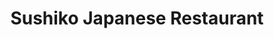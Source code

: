 ---
layout: place
title: "Sushiko Japanese Restaurant"
permalink: /florida/jacksonville/sushiko-japanese-restaurant.html
stateAbbr: FL
stateName: Florida
cityName: Jacksonville
seo:
  name: "Sushiko Japanese Restaurant"
  type: Restaurant
  links: http://sushikojax.com/
description: "Intimate sushi house featuring a variety of rolls, Japanese fare & hibachi meals in a relaxed venue. Looking for sushi in Jacksonville, Florida? Check out Su..."
place_id: ChIJsxgfBDu45YgRR853miKhx0E
photos:
  - name: >-
      places/ChIJsxgfBDu45YgRR853miKhx0E/photos/AeeoHcKNxpbpRm2AkBEvVpPJlCM4UYHQPIV296p8LZSGdS82ooHDmR3eir6Dy299DM9E10754xNTkI16G7A-oWwvHqLDPDnwmZEDLMdHkfNiZt24_FgqZp7joHbSDSHemBPFbf2ihuGoeH9zPqSlOB6KO26ngmTfYUeE0WioATl-tk0KNuJR7vpXuunGgUmBXNMbQvKSZnfA6Ei5sfO8I6FXrfzJW9FKCTZuTwmPIPGxzLme8SzdHMjYF2QK2pJONvMDyl9KBCuhNVZfBvJaLq7D4BM4nc3TbOsvhQ-2o6hLg4k9Aw
    widthPx: 960
    heightPx: 720
    authorAttributions:
      - displayName: Sushiko Japanese Restaurant
        uri: https://maps.google.com/maps/contrib/107821488490482296022
        photoUri: >-
          https://lh3.googleusercontent.com/a-/ALV-UjWrKXEXNTgSg4KVJCqMlBXFL1l1sA-RbIoTAttFBvr98Ls9YX0=s100-p-k-no-mo
    flagContentUri: >-
      https://www.google.com/local/imagery/report/?cb_client=maps_api_places.places_api&image_key=!1e10!2sAF1QipMPnuPVInXgQHbMgkZZL1JiYRxDEHHWNNYNEe7M&hl=en-US
    googleMapsUri: >-
      https://www.google.com/maps/place//data=!3m4!1e2!3m2!1sAF1QipMPnuPVInXgQHbMgkZZL1JiYRxDEHHWNNYNEe7M!2e10!4m2!3m1!1s0x88e5b83b041f18b3:0x41c7a1229a77ce47
  - name: >-
      places/ChIJsxgfBDu45YgRR853miKhx0E/photos/AeeoHcIKAwW_ykoSxpmIkJs2EdRlLAN1khqjM3ifdx2IZKZaQMd3PUdfQUwS4Fh3bcA4YnPeh7yKs2-YjWYOZE4nwBCKPtNRQPPJYPnEOOsu-ad6ZSB_GoTBaucMi1i4OIx6z2lX_KpDLaP5xDNkL_D0KhkXhusyYv6P__k2tg9jUQMkFO2lqkmogihM2kLkeNhx9eyDX50Z130fjGXyLIgD3mwAhBxkCXi2Dw66F_4HMmuwm5FJN0PekATmqFacZRGTaXwn7ShDrs7dw9WNN5eRUDd-PcZ6gvPelL9SGB3VEWPHBA
    widthPx: 719
    heightPx: 960
    authorAttributions:
      - displayName: Sushiko Japanese Restaurant
        uri: https://maps.google.com/maps/contrib/107821488490482296022
        photoUri: >-
          https://lh3.googleusercontent.com/a-/ALV-UjWrKXEXNTgSg4KVJCqMlBXFL1l1sA-RbIoTAttFBvr98Ls9YX0=s100-p-k-no-mo
    flagContentUri: >-
      https://www.google.com/local/imagery/report/?cb_client=maps_api_places.places_api&image_key=!1e10!2sAF1QipMu7zJs1-kaW38kUqbDHgGN48NVOa2iGnQy4_tt&hl=en-US
    googleMapsUri: >-
      https://www.google.com/maps/place//data=!3m4!1e2!3m2!1sAF1QipMu7zJs1-kaW38kUqbDHgGN48NVOa2iGnQy4_tt!2e10!4m2!3m1!1s0x88e5b83b041f18b3:0x41c7a1229a77ce47
  - name: >-
      places/ChIJsxgfBDu45YgRR853miKhx0E/photos/AeeoHcLABC8WhQiXWBYJoaUBWShJ_UOj_L0ugqxe5jZzK0PtwKItHWTB9u1HnHuZ3pXonWM7X3eRaTgpcsaf_iJ6FLCUpq8FpHr2RnuP83wWg8a5mJrh7qXBwBzREf62JL2TmV96bgBHon2_Iu-3wGP1zzj7OJLyGiuD_yFCeLhFlLoWpRyCULS_EqV-lSpZqJjthcbhLtgqxt5daE0GRfnB6oM8pdvH5qUblT5UMFYf8kMLrba4plBfQvEhsPJaq3cmbCQcy6TVvYoK56KW_frqfudlbc6WcM1Br0JOxzk972W6kA
    widthPx: 719
    heightPx: 960
    authorAttributions:
      - displayName: Sushiko Japanese Restaurant
        uri: https://maps.google.com/maps/contrib/107821488490482296022
        photoUri: >-
          https://lh3.googleusercontent.com/a-/ALV-UjWrKXEXNTgSg4KVJCqMlBXFL1l1sA-RbIoTAttFBvr98Ls9YX0=s100-p-k-no-mo
    flagContentUri: >-
      https://www.google.com/local/imagery/report/?cb_client=maps_api_places.places_api&image_key=!1e10!2sAF1QipMTrKOHbVnpsIxGz9aolQHuGPuxOiPf9-dpbbnb&hl=en-US
    googleMapsUri: >-
      https://www.google.com/maps/place//data=!3m4!1e2!3m2!1sAF1QipMTrKOHbVnpsIxGz9aolQHuGPuxOiPf9-dpbbnb!2e10!4m2!3m1!1s0x88e5b83b041f18b3:0x41c7a1229a77ce47
  - name: >-
      places/ChIJsxgfBDu45YgRR853miKhx0E/photos/AeeoHcLaqOHpvU7Hok1XGnrNcL85yqKCa7tCrc5-h_K5h6THJxAumJt7_M-r9LpWdvlpCMheeq1rIfztDEk1G_jtjw3qcmqnafPDE5LcukLqYRzRZ3RLMIfVigjRT1l99ggMXA19jN-9lhftximcT4nY_8ep4un4nJL2aqsx0wQ6KmB654AAbb6I46Zes82nMH8oznta1IqrzKqyeXXW7AW5IDYJ8ZFYpdQD_WOU-Cty7G53joWb9gjX8C4ybngLgCj7HFzsYt7VbMtjXPubgQ-cAP7BcY-7N8movqrwpsPW5-XLhAF5iogzWxXJsLwnJ4lPEoAP_JRGvtTN0CHibJ0F8P_Ypj4b7XUoXq5nudhfJuxvJP5cxFkhjfexr3J4RISXOqeNFKeH7AXLwgKbCFeDJMDsm4dIGmEBNmu8WN_ADItrgw
    widthPx: 4800
    heightPx: 3600
    authorAttributions:
      - displayName: Camilo Ramirez
        uri: https://maps.google.com/maps/contrib/108486253246002451692
        photoUri: >-
          https://lh3.googleusercontent.com/a-/ALV-UjWZSSPeHUa-l64Xzm3v1D9kX_aG3R7xTf9_8-41ffBiLEc8qGcC=s100-p-k-no-mo
    flagContentUri: >-
      https://www.google.com/local/imagery/report/?cb_client=maps_api_places.places_api&image_key=!1e10!2sCIHM0ogKEICAgIDLjsjwIg&hl=en-US
    googleMapsUri: >-
      https://www.google.com/maps/place//data=!3m4!1e2!3m2!1sCIHM0ogKEICAgIDLjsjwIg!2e10!4m2!3m1!1s0x88e5b83b041f18b3:0x41c7a1229a77ce47
  - name: >-
      places/ChIJsxgfBDu45YgRR853miKhx0E/photos/AeeoHcK245MmQn9lMQ-1C4fvuNP0q8iTmzFZ-VKcJwaB3bS88MwH-CzZ3Gh60aGJ-sDsBjP3E6I7BLWf_oQd6vZ5V-qWfXqyRaJJTYJxzoIcD7VEezIP_sYG4-5Tq4ExgFrZEqW-hvj9ZntwyX65Ctn8b8nxSgExQ9qls-Kqw15aqzoXkCqWNKFaOz44Wz38CDS7TsQuG8BKyg2IQo9LiRVf28nraJbinB8wgJYOtIjbFBYRzNNY1OoJW77iJwZVcfIrdAplv-pMg7oDxUFH39tEZX7R8CzhkcSdgRWl0k7LP4TQfM8I2nAkeWqFK8ul9jhRJlR8YQB51XqOfHMLsN0ELPpj4vbGDf3OgMCHfsXsBzzYJ73YBH1G5S7bARAJG48dN4_rsl8omHyxFra9ey46EJIbeRAs1SLXIFoJmpJOdtKsEw
    widthPx: 3060
    heightPx: 4080
    authorAttributions:
      - displayName: Sawyer Klein
        uri: https://maps.google.com/maps/contrib/116152063762178628182
        photoUri: >-
          https://lh3.googleusercontent.com/a/ACg8ocLihHQ6m9U3nzG5s8W3WFfPm0KQKE9Um_qc6Y53ta5q6FwxqQ=s100-p-k-no-mo
    flagContentUri: >-
      https://www.google.com/local/imagery/report/?cb_client=maps_api_places.places_api&image_key=!1e10!2sCIHM0ogKEICAgIDD24GYJw&hl=en-US
    googleMapsUri: >-
      https://www.google.com/maps/place//data=!3m4!1e2!3m2!1sCIHM0ogKEICAgIDD24GYJw!2e10!4m2!3m1!1s0x88e5b83b041f18b3:0x41c7a1229a77ce47
  - name: >-
      places/ChIJsxgfBDu45YgRR853miKhx0E/photos/AeeoHcL5NtxSlPFxxOcREk1aIIAFSgFNZcU5YndoDCQyhK_M9YRpkNk9rTIyyycAHDQO7S_d7ScGE9dCZweEbucz5FkJe9vVoMU2AiBiW-e0w0fvkK3lSAlq8nOXfuZCuq33gkPoRGXgTHXkcieXvH_4MPCnyYToJfZUddsPtK8CRkPQ1fimgKI9_ludflycViMYVBO-u9v-iSixgRE9u1JQ4EzMixuGQKDsrIqCPT--0FtBqU9cVeHbDWbe66arYkmjL_YDwOhXp2XoiLt1L1HNFC_eH3OAvdyYsVt5KLy23GiEVXOrqacdJfXh0fQhuxvG07LmLKKZD_nvH3Gz9c7aWFDBCLyMbSspiBQTiShkFJh1yWXA-yVKIh7G_eXMBggCEa1kVfWS1ydontntFV9n2Vu7xEmDgden78k4iYnWL0df560JY2wRbG6IG0qvzg
    widthPx: 3072
    heightPx: 4080
    authorAttributions:
      - displayName: Eric T
        uri: https://maps.google.com/maps/contrib/118170726238261962586
        photoUri: >-
          https://lh3.googleusercontent.com/a-/ALV-UjVjb8zqKZGyqw6PKu9tWcYiHRH-WUJW0NOThpZN9vGtI-DIQwQLYw=s100-p-k-no-mo
    flagContentUri: >-
      https://www.google.com/local/imagery/report/?cb_client=maps_api_places.places_api&image_key=!1e10!2sCIABIhADycKzLghhtWfKVSEAAEfV&hl=en-US
    googleMapsUri: >-
      https://www.google.com/maps/place//data=!3m4!1e2!3m2!1sCIABIhADycKzLghhtWfKVSEAAEfV!2e10!4m2!3m1!1s0x88e5b83b041f18b3:0x41c7a1229a77ce47
  - name: >-
      places/ChIJsxgfBDu45YgRR853miKhx0E/photos/AeeoHcLiPkXeLCjrXoHx8l3RhuyJ-Bn7ibQXaJq1OletZ6gZ8noFQ4QX09YdQNQF-fNhpLi9jn7mVOx6uV7Gis0JrVE2VhTeM1QipALwpTNzZjsD_7qbjzNRZsMi7UE10r08ZdDM9lkOSjV1AGYj4uxE7GQgnyjkpmAw-9DRPG16qsPxoHEjj9RkzSpzb-s-aiML-gssP7xcNfRMVLCKt8wN_OdisxYYZBlyyBcvkRzFsUCNlZS0CNoY9dFOdUO72b0eDftUopVXzS3f2AG4DyVE6j1V3Uqs6w-0F95uF59JvNn5bJr5fd18lmvSXBruVJkQrudevxBQHLBzIyYmHXymYh6J757QoZnlk5SzR5rVYTfJrvxu3DeoXezssosH3lIMmYHtmOCrz1NW0sw_GLtkZqRZrS42NjnG1qN3FxF0vuOm5KAm
    widthPx: 3867
    heightPx: 2900
    authorAttributions:
      - displayName: dave gunn
        uri: https://maps.google.com/maps/contrib/101598331391538554010
        photoUri: >-
          https://lh3.googleusercontent.com/a-/ALV-UjWaVE0YmqLJbtAyMQdiaUoPPU_QRioOn0gi_RzuUgf6NQn9CvzA=s100-p-k-no-mo
    flagContentUri: >-
      https://www.google.com/local/imagery/report/?cb_client=maps_api_places.places_api&image_key=!1e10!2sCIHM0ogKEICAgID-8orczAE&hl=en-US
    googleMapsUri: >-
      https://www.google.com/maps/place//data=!3m4!1e2!3m2!1sCIHM0ogKEICAgID-8orczAE!2e10!4m2!3m1!1s0x88e5b83b041f18b3:0x41c7a1229a77ce47
  - name: >-
      places/ChIJsxgfBDu45YgRR853miKhx0E/photos/AeeoHcJWdCC2haEDtW7qzRa-Uka1R4eqrnbWXpEv3eL9Q_DJg_nWvJ3zNP6N9N4UNI5uBC2D4z1k1IAmkHF8N2bllsVxosuyqst6UGcz8aNzejoKjz6MWcUihKJF9j7CGYeEZiYaVfGzCAV9mFRWEp_lIOJkJkbV1QXtbJxu-TU6dLiG4ITnhlxUgRbOR-RndSqrLe0rwpf_sHpUOrGP6mqQb8BWTeHHc_0rEHwDoZBw8ZpkzFqhOy_mYzwXwjk3uTBp1GyrORYsfDuFD7s5as7qPGE8NebiGGeRXznXBfnN_XsIbda9EGeTr-zsvoSMKUOii5M5ocjalL_EJ9CKy6ECQOyre6AreG55KpZG5hLjmVeblZX2MxDs4jKLIWlFrcMyhmbD_mOaYXqJ1Z43fHE5LX74E1IVVhidXL7X3rSjjW4iMk26
    widthPx: 4032
    heightPx: 3024
    authorAttributions:
      - displayName: Benjamin Allen
        uri: https://maps.google.com/maps/contrib/111488831251573542750
        photoUri: >-
          https://lh3.googleusercontent.com/a-/ALV-UjUhAzYSSiO91GW3I3i54Lxq9BcaA3x4SEDg_DAIWsMH0XYliYnvxA=s100-p-k-no-mo
    flagContentUri: >-
      https://www.google.com/local/imagery/report/?cb_client=maps_api_places.places_api&image_key=!1e10!2sCIHM0ogKEICAgIDyj6-x6AE&hl=en-US
    googleMapsUri: >-
      https://www.google.com/maps/place//data=!3m4!1e2!3m2!1sCIHM0ogKEICAgIDyj6-x6AE!2e10!4m2!3m1!1s0x88e5b83b041f18b3:0x41c7a1229a77ce47
  - name: >-
      places/ChIJsxgfBDu45YgRR853miKhx0E/photos/AeeoHcKGO61slap4ovZ0h8BtGpQdT5kG-FRsjYL9PWonTDvy7qkYTvQnI2a7NQBcDrd_AdjrhSY3ys2pcO2tSJWHlkL9nYlc-jNAbS-V6VFBNS7yoraXkpo1JOKNpQVDSk4cVNt4b_nJeb9-Nc27-2rva6K-ttKM6yIuP7f7WzWcWSyGRGeMnZDhwoXy_cvcxMzYbrFbsXbroy1SHzq84lXohLtCvb48lB6Sz-5bZ4DSnfXiPmnVjywDjWq6-wFT2VWv2yEBeXttiufsl2mSXdlT7eL-ewzi_NtezXc0ORLBxIOFGmt02hxdEVyWcqG5sTDJXji-0xphuSsoxKj3cjHf6Z04-aeoY_mHVKzQWWqrz-Vk-GO08fHtSNSBbo4-StNf3uTao4anAf814TIPpcKdcgAdFORTXsn2pBoJq7CCSNIzRoaK
    widthPx: 2992
    heightPx: 2992
    authorAttributions:
      - displayName: Sherry Carter
        uri: https://maps.google.com/maps/contrib/101568791700987647164
        photoUri: >-
          https://lh3.googleusercontent.com/a-/ALV-UjXe7Ycvdm6X6kYZsFRPsWMz3CVubQ3UBnOiztnIY1sD10ecAXnc=s100-p-k-no-mo
    flagContentUri: >-
      https://www.google.com/local/imagery/report/?cb_client=maps_api_places.places_api&image_key=!1e10!2sCIHM0ogKEICAgID3-MOcoAE&hl=en-US
    googleMapsUri: >-
      https://www.google.com/maps/place//data=!3m4!1e2!3m2!1sCIHM0ogKEICAgID3-MOcoAE!2e10!4m2!3m1!1s0x88e5b83b041f18b3:0x41c7a1229a77ce47
  - name: >-
      places/ChIJsxgfBDu45YgRR853miKhx0E/photos/AeeoHcIYQdKaXy0an2Vw6uJoB9r3tK3nOQEfUJoZyPrW10O07IKRMiQkx_uPo1NhrAAQ1l2mmU7rL3SkdkNCbFrji-Xb2e1yhqOQYZ4pIKfv8uZC-SsZIGTN8D18lTm0BDQQ4TolEjecfdJNGQMZBqQGkBbVIhX7luPecO2TVYnSWvMrm9vpwlhJz2pvXm-5ItsYW5-bxSRtl_lpkk3x9ksjxPRx1xMVkFf9gzqihAABvwo6se7w-zOc6IDfdfdCcIiDd6nbHxXnX70dcrF6jV7D7WU9aHQIVwawgZxaf7rhsWVcnu0OHNiUkRDgHglQeYgY1-decTCy9hstTiPKAbG6unnffAvES7vG_ZXk0OJ2oilqYR6gS7QPd77cVKLjOSlXG_XcksJz-wVKgwrtm_KdM10Yscaiw_pvwkGbtXxY8BOgsw
    widthPx: 4032
    heightPx: 3024
    authorAttributions:
      - displayName: Virginia McDowell
        uri: https://maps.google.com/maps/contrib/109086728267599211711
        photoUri: >-
          https://lh3.googleusercontent.com/a-/ALV-UjXmYJ8i7e70axQUnh_ccqtS-ioJBSQso-aeYVP8zpMJ2D4sue7rGA=s100-p-k-no-mo
    flagContentUri: >-
      https://www.google.com/local/imagery/report/?cb_client=maps_api_places.places_api&image_key=!1e10!2sCIHM0ogKEICAgMCQ992GKA&hl=en-US
    googleMapsUri: >-
      https://www.google.com/maps/place//data=!3m4!1e2!3m2!1sCIHM0ogKEICAgMCQ992GKA!2e10!4m2!3m1!1s0x88e5b83b041f18b3:0x41c7a1229a77ce47
address: 3620 St Johns Ave, Jacksonville, FL 32205, USA
street: 3620 St Johns Ave
city: Jacksonville
state: FL
zip: '32205'
country: USA
neighborhood: Avondale
latitude: '30.295961'
longitude: '-81.704484'
accessibility_options:
  wheelchairAccessibleParking: true
  wheelchairAccessibleEntrance: true
  wheelchairAccessibleRestroom: true
  wheelchairAccessibleSeating: true
business_status: OPERATIONAL
name: Sushiko Japanese Restaurant
google_maps_links:
  directionsUri: >-
    https://www.google.com/maps/dir//''/data=!4m7!4m6!1m1!4e2!1m2!1m1!1s0x88e5b83b041f18b3:0x41c7a1229a77ce47!3e0
  placeUri: https://maps.google.com/?cid=4739934302823239239
  writeAReviewUri: >-
    https://www.google.com/maps/place//data=!4m3!3m2!1s0x88e5b83b041f18b3:0x41c7a1229a77ce47!12e1
  reviewsUri: >-
    https://www.google.com/maps/place//data=!4m4!3m3!1s0x88e5b83b041f18b3:0x41c7a1229a77ce47!9m1!1b1
  photosUri: >-
    https://www.google.com/maps/place//data=!4m3!3m2!1s0x88e5b83b041f18b3:0x41c7a1229a77ce47!10e5
primary_type: Japanese Restaurant
opening_hours:
  regular: null
  current: null
secondary_opening_hours:
  regular:
    weekdayDescriptions: null
    type: null
  current:
    weekdayDescriptions: null
    type: null
phone: (904) 388-5688
price_level: PRICE_LEVEL_MODERATE
price_range: $10 &ndash; $20
rating: '4.5'
rating_count: 485
website: http://sushikojax.com/
reviews:
  - name: >-
      places/ChIJsxgfBDu45YgRR853miKhx0E/reviews/ChdDSUhNMG9nS0VJQ0FnTUNROTkyR2lBRRAB
    relativePublishTimeDescription: a month ago
    rating: 5
    text:
      text: >-
        My new go-to restaurant! The food is amazing. If you are vegan or gluten
        free, you’ll be shocked by how many choices there are. As in an ENTIRE
        vegan menu with over 60 options front and back! The flavors and textures
        were tremendous. Can’t recommend this place enough. Pictures don’t do
        justice.
      languageCode: en
    originalText:
      text: >-
        My new go-to restaurant! The food is amazing. If you are vegan or gluten
        free, you’ll be shocked by how many choices there are. As in an ENTIRE
        vegan menu with over 60 options front and back! The flavors and textures
        were tremendous. Can’t recommend this place enough. Pictures don’t do
        justice.
      languageCode: en
    authorAttribution:
      displayName: Virginia McDowell
      uri: https://www.google.com/maps/contrib/109086728267599211711/reviews
      photoUri: >-
        https://lh3.googleusercontent.com/a-/ALV-UjXmYJ8i7e70axQUnh_ccqtS-ioJBSQso-aeYVP8zpMJ2D4sue7rGA=s128-c0x00000000-cc-rp-mo-ba4
    publishTime: '2025-03-08T00:20:55.256583Z'
    flagContentUri: >-
      https://www.google.com/local/review/rap/report?postId=ChdDSUhNMG9nS0VJQ0FnTUNROTkyR2lBRRAB&d=17924085&t=1
    googleMapsUri: >-
      https://www.google.com/maps/reviews/data=!4m6!14m5!1m4!2m3!1sChdDSUhNMG9nS0VJQ0FnTUNROTkyR2lBRRAB!2m1!1s0x88e5b83b041f18b3:0x41c7a1229a77ce47
  - name: >-
      places/ChIJsxgfBDu45YgRR853miKhx0E/reviews/ChdDSUhNMG9nS0VJQ0FnTURJckp1eC1BRRAB
    relativePublishTimeDescription: in the last week
    rating: 5
    text:
      text: >-
        amazing vegan options! this cute little japanese restaurant has a full
        vegan menu with about a million sushi options. we got four rolls and all
        were amazing- v14 was the clear favorite. the service was friendly and
        prompt and the place was clean. there’s a big table set up in the middle
        for takeout, which does bring the ambience down a tad for dining in, but
        we wish we lived in the area so we could frequent this spot on the reg!
      languageCode: en
    originalText:
      text: >-
        amazing vegan options! this cute little japanese restaurant has a full
        vegan menu with about a million sushi options. we got four rolls and all
        were amazing- v14 was the clear favorite. the service was friendly and
        prompt and the place was clean. there’s a big table set up in the middle
        for takeout, which does bring the ambience down a tad for dining in, but
        we wish we lived in the area so we could frequent this spot on the reg!
      languageCode: en
    authorAttribution:
      displayName: sara bosely
      uri: https://www.google.com/maps/contrib/112311391984023746695/reviews
      photoUri: >-
        https://lh3.googleusercontent.com/a/ACg8ocLSC64_5-DN1mnhahuJrdVo1Q7rR6nHf6NpOyevwgd8SbJrXw=s128-c0x00000000-cc-rp-mo-ba3
    publishTime: '2025-04-07T23:57:44.287406Z'
    flagContentUri: >-
      https://www.google.com/local/review/rap/report?postId=ChdDSUhNMG9nS0VJQ0FnTURJckp1eC1BRRAB&d=17924085&t=1
    googleMapsUri: >-
      https://www.google.com/maps/reviews/data=!4m6!14m5!1m4!2m3!1sChdDSUhNMG9nS0VJQ0FnTURJckp1eC1BRRAB!2m1!1s0x88e5b83b041f18b3:0x41c7a1229a77ce47
  - name: >-
      places/ChIJsxgfBDu45YgRR853miKhx0E/reviews/ChRDSUhNMG9nS0VJQ0FnSUQzLU1NYxAB
    relativePublishTimeDescription: 5 months ago
    rating: 5
    text:
      text: >-
        Delicious sushi with a completely separate and extensive vegan menu.  
        The food was excellent and service was outstanding.  Parking was a issue
        as it was street parking and I the weekend.  Regardless this place is so
        worth going to!
      languageCode: en
    originalText:
      text: >-
        Delicious sushi with a completely separate and extensive vegan menu.  
        The food was excellent and service was outstanding.  Parking was a issue
        as it was street parking and I the weekend.  Regardless this place is so
        worth going to!
      languageCode: en
    authorAttribution:
      displayName: Sherry Carter
      uri: https://www.google.com/maps/contrib/101568791700987647164/reviews
      photoUri: >-
        https://lh3.googleusercontent.com/a-/ALV-UjXe7Ycvdm6X6kYZsFRPsWMz3CVubQ3UBnOiztnIY1sD10ecAXnc=s128-c0x00000000-cc-rp-mo-ba6
    publishTime: '2024-11-12T04:53:14.184810Z'
    flagContentUri: >-
      https://www.google.com/local/review/rap/report?postId=ChRDSUhNMG9nS0VJQ0FnSUQzLU1NYxAB&d=17924085&t=1
    googleMapsUri: >-
      https://www.google.com/maps/reviews/data=!4m6!14m5!1m4!2m3!1sChRDSUhNMG9nS0VJQ0FnSUQzLU1NYxAB!2m1!1s0x88e5b83b041f18b3:0x41c7a1229a77ce47
  - name: >-
      places/ChIJsxgfBDu45YgRR853miKhx0E/reviews/ChZDSUhNMG9nS0VJQ0FnSUN2a09PQ1ZREAE
    relativePublishTimeDescription: 4 months ago
    rating: 4
    text:
      text: >-
        As someone who rally goes to Japanese places anymore because of the lack
        of creative vegiterian options, we were blown away at how many options
        they had.  There was an entire menu just for vegiterian options which
        was probably around 30-40 choices.


        We got the pickle pickle, JVL, Avacado crunch, and spicy girl.  Our
        favorites were definitly the Avacado crunch and pickle pickle for their
        good texture and flavors.  The other two weren’t as exciting. The JVL
        was a bunch of fried stuff which I was expecting to have more of a
        crunch but it was more chewy and the spicy girl was a bit one note as
        well.


        The hot sake was good but wasn’t very warm.  We got some for all of us
        and they ranged from Luke warm to slightly warmer.  It was still decent
        sake so it didn’t take away too much from it.


        The service was great and the atmosphere was pretty decent as well. 
        Overall a good place with an incredible amount of vegiterian options.
      languageCode: en
    originalText:
      text: >-
        As someone who rally goes to Japanese places anymore because of the lack
        of creative vegiterian options, we were blown away at how many options
        they had.  There was an entire menu just for vegiterian options which
        was probably around 30-40 choices.


        We got the pickle pickle, JVL, Avacado crunch, and spicy girl.  Our
        favorites were definitly the Avacado crunch and pickle pickle for their
        good texture and flavors.  The other two weren’t as exciting. The JVL
        was a bunch of fried stuff which I was expecting to have more of a
        crunch but it was more chewy and the spicy girl was a bit one note as
        well.


        The hot sake was good but wasn’t very warm.  We got some for all of us
        and they ranged from Luke warm to slightly warmer.  It was still decent
        sake so it didn’t take away too much from it.


        The service was great and the atmosphere was pretty decent as well. 
        Overall a good place with an incredible amount of vegiterian options.
      languageCode: en
    authorAttribution:
      displayName: Conner Jolly
      uri: https://www.google.com/maps/contrib/100222591964588524074/reviews
      photoUri: >-
        https://lh3.googleusercontent.com/a-/ALV-UjU-WYGE7k-vmS-sbe05Km8sQbeORd80n172TiutkDAHeikS3zdLXw=s128-c0x00000000-cc-rp-mo-ba5
    publishTime: '2024-12-07T06:44:54.239413Z'
    flagContentUri: >-
      https://www.google.com/local/review/rap/report?postId=ChZDSUhNMG9nS0VJQ0FnSUN2a09PQ1ZREAE&d=17924085&t=1
    googleMapsUri: >-
      https://www.google.com/maps/reviews/data=!4m6!14m5!1m4!2m3!1sChZDSUhNMG9nS0VJQ0FnSUN2a09PQ1ZREAE!2m1!1s0x88e5b83b041f18b3:0x41c7a1229a77ce47
  - name: >-
      places/ChIJsxgfBDu45YgRR853miKhx0E/reviews/ChZDSUhNMG9nS0VJQ0FnTUN3cDZhaEtREAE
    relativePublishTimeDescription: 3 weeks ago
    rating: 5
    text:
      text: >-
        Sushiko is absolutely fabulous! Our dining experiences are five star,
        always friendly, relaxing and we’ve never waited long for our meals.
        Sushiko menu ‘s’ satisfy every and any craving your heart may have. Five
        Star dishes, every dish served has been satisfyingly delicious and
        fresh. Along with our favorites we order something new each time, this
        restaurant is amazing & authentic.

        Sushi, Maki, Sashimi and Vegetarian Sushi, we could eat Sushiko seven
        times a week!

        Dine in or Take out for nights at home….we love to treat ourselves and
        this is a favorite!
      languageCode: en
    originalText:
      text: >-
        Sushiko is absolutely fabulous! Our dining experiences are five star,
        always friendly, relaxing and we’ve never waited long for our meals.
        Sushiko menu ‘s’ satisfy every and any craving your heart may have. Five
        Star dishes, every dish served has been satisfyingly delicious and
        fresh. Along with our favorites we order something new each time, this
        restaurant is amazing & authentic.

        Sushi, Maki, Sashimi and Vegetarian Sushi, we could eat Sushiko seven
        times a week!

        Dine in or Take out for nights at home….we love to treat ourselves and
        this is a favorite!
      languageCode: en
    authorAttribution:
      displayName: Cindy Lucas
      uri: https://www.google.com/maps/contrib/107816545679980234904/reviews
      photoUri: >-
        https://lh3.googleusercontent.com/a/ACg8ocIRmyRKS2x6YaNnqqQi63Ir1a9vHOqo3sJCyGm-LYFq7Jt-dg=s128-c0x00000000-cc-rp-mo
    publishTime: '2025-03-21T16:50:09.516745Z'
    flagContentUri: >-
      https://www.google.com/local/review/rap/report?postId=ChZDSUhNMG9nS0VJQ0FnTUN3cDZhaEtREAE&d=17924085&t=1
    googleMapsUri: >-
      https://www.google.com/maps/reviews/data=!4m6!14m5!1m4!2m3!1sChZDSUhNMG9nS0VJQ0FnTUN3cDZhaEtREAE!2m1!1s0x88e5b83b041f18b3:0x41c7a1229a77ce47
parking_options:
  freeParkingLot: true
  freeStreetParking: true
  valetParking: false
payment_options:
  acceptsCreditCards: true
  acceptsDebitCards: true
  acceptsCashOnly: false
  acceptsNfc: true
allow_dogs: null
curbside_pickup: null
delivery: true
dine_in: true
good_for_children: true
good_for_groups: true
good_for_sports: false
live_music: false
menu_for_children: true
outdoor_seating: null
reservable: true
restroom: true
serves_beer: true
serves_breakfast: false
serves_brunch: false
serves_cocktails: null
serves_coffee: null
serves_dinner: true
serves_dessert: true
serves_lunch: true
serves_vegetarian_food: true
serves_wine: true
takeout: true
summary: >-
  Intimate sushi house featuring a variety of rolls, Japanese fare & hibachi
  meals in a relaxed venue.

---